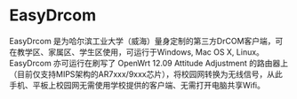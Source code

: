 EasyDrcom
=========

EasyDrcom 是为哈尔滨工业大学（威海）量身定制的第三方DrCOM客户端，可在教学区、家属区、学生区使用，可运行于Windows, Mac OS X, Linux。 EasyDrcom 亦可运行在刷写了 OpenWrt 12.09 Attitude Adjustment 的路由器上（目前仅支持MIPS架构的AR7xxx/9xxx芯片），将校园网转换为无线信号，从此手机、平板上校园网无需使用学校提供的客户端、无需打开电脑共享Wifi。
